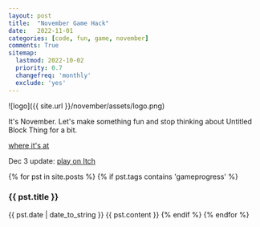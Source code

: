 ```yaml
---
layout: post
title:  "November Game Hack"
date:   2022-11-01
categories: [code, fun, game, november]
comments: True
sitemap:
  lastmod: 2022-10-02
  priority: 0.7
  changefreq: 'monthly'
  exclude: 'yes'
---
```


![logo]({{ site.url }}/november/assets/logo.png)

It's November. Let's make something fun and stop thinking about Untitled Block Thing for a bit.

[where it's at](https://b38tn1k.com/november/)

Dec 3 update: [play on Itch](https://b38tn1k.itch.io/november-man-and-possum)

{% for pst in site.posts %}
{% if pst.tags contains 'gameprogress' %}
<h3> {{ pst.title }} </h3>
<time datetime="{{ pst.date | date_to_xmlschema }}" class="post-date">{{ pst.date | date_to_string }}</time>
{{ pst.content }}
{% endif %}
{% endfor %}
